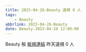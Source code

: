 ```yaml
---
title: 2023-04-28-Beauty 違規 0 人
tags:
    - Beauty
abbrlink: 2023-04-28-Beauty
date: Beauty-2023-04-28 12:00:00
---
```

Beauty 板 [板規連結](https://www.ptt.cc/bbs/Beauty/M.1630069980.A.84B.html)
昨天違規 0 人
